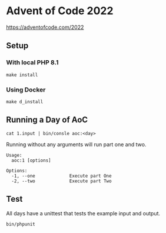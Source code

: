 # Advent of Code 2022

https://adventofcode.com/2022


## Setup

### With local PHP 8.1

```shell
make install
```


### Using Docker

```shell
make d_install
```


## Running a Day of AoC

```shell
cat 1.input | bin/consle aoc:<day>
```

Running without any arguments will run part one and two.


```shell
Usage:
  aoc:1 [options]

Options:
  -1, --one             Execute part One
  -2, --two             Execute part Two
```


## Test

All days have a unittest that tests the example input and output.

```shell
bin/phpunit
```

